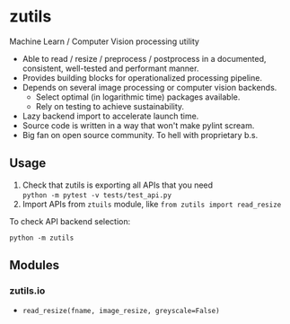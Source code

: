 # zutils

Machine Learn / Computer Vision processing utility

* Able to read / resize / preprocess / postprocess in a documented, consistent, well-tested and performant manner.
* Provides building blocks for operationalized processing pipeline.
* Depends on several image processing or computer vision backends.
  * Select optimal (in logarithmic time) packages available.
  * Rely on testing to achieve sustainability.
* Lazy backend import to accelerate launch time.
* Source code is written in a way that won't make pylint scream.
* Big fan on open source community. To hell with proprietary b.s.

## Usage

1. Check that zutils is exporting all APIs that you need  
  `python -m pytest -v tests/test_api.py`
2. Import APIs from `ztuils` module, like `from zutils import read_resize`

To check API backend selection:

`python -m zutils`

## Modules

### zutils.io

* `read_resize(fname, image_resize, greyscale=False)`
